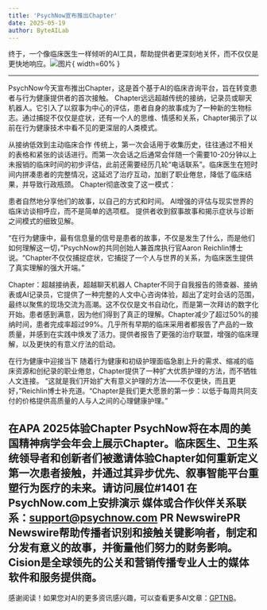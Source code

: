 ```yaml
---
title: 'PsychNow宣布推出Chapter'
date: 2025-05-19
author: ByteAILab
---
```


终于，一个像临床医生一样倾听的AI工具，帮助提供者更深刻地关怀，而不仅仅是更快地响应。![图片](https://ai-techpark.com/wp-content/uploads/PsychNow.jpg){ width=60% }

---

PsychNow今天宣布推出Chapter，这是首个基于AI的临床咨询平台，旨在转变患者与行为健康提供者的首次接触。
Chapter远远超越传统的接纳，记录员或聊天机器人。它引入了以叙事为中心的评估，患者自身的故事成为了一种新的生物标志。通过捕捉不仅仅是症状，还有一个人的思维、情感和关系，Chapter揭示了以前在行为健康技术中看不见的更深层的人类模式。

从接纳低效到主动临床合作
传统上，第一次会话用于收集历史，往往通过不相关的表格和紧张的谈话进行。而第一次会话之后通常会伴随一个需要10-20分钟以上未报销的临床时间的初步评估，此前还需要经历几轮“电话联系”。临床医生在短时间内拼凑患者的完整情况，这延迟了治疗互动，加剧了职业倦怠，降低了临床结果，并导致行政瓶颈。
Chapter彻底改变了这一模式：

患者自然地分享他们的故事，以自己的方式和时间。
AI增强的评估与现实世界的临床访谈相呼应，而不是简单的选项框。
提供者收到叙事故事和揭示症状与诊断之间模式的细致见解。

“在行为健康中，最有信息量的信号是患者的故事，不仅是发生了什么，而是他们如何理解这一切，”PsychNow的共同创始人兼首席执行官Aaron Reichlin博士说。“Chapter不仅仅捕捉症状，它捕捉了一个人与世界的关系，为临床医生提供了真实理解的强大开端。”

Chapter：超越接纳表，超越聊天机器人
Chapter不同于自我报告的筛查器、接纳表或AI记录员，它提供了一种完整的人文中心咨询体验，超出了定时会话的范围，最终以聚焦的现场交流为高潮。这不仅仅是文书自动化，而是第一次拜访的数字化开始。患者感到满意，因为他们得到了真正的理解。Chapter减少了超过50%的接纳时间，患者完成率超过99%。几乎所有早期的临床采用者都报告了产品的一致质量，并感到在实践中焕发了活力。提供者报告了更强的治疗联盟，增强的临床理解，以及更快的有意义疗法的启动。

在行为健康中迎接当下
随着行为健康和初级护理面临急剧上升的需求、缩减的临床资源和创纪录的职业倦怠，Chapter提供了一种扩大优质护理的方法，而不牺牲人文连接。
“这就是我们开始扩大有意义护理的方法——不仅更快，而且更好，”Reichlin博士补充道。“Chapter是我们更大愿景的第一步：以低于每周共同支付的价格提供高质量的人与人之间的心理健康护理。”

在APA 2025体验Chapter
PsychNow将在本周的美国精神病学会年会上展示Chapter。临床医生、卫生系统领导者和创新者们被邀请体验Chapter如何重新定义第一次患者接触，并通过其异步优先、叙事智能平台重塑行为医疗的未来。请访问展位#1401
在PsychNow.com上安排演示
媒体或合作伙伴关系联系：support@psychnow.com
PR NewswirePR Newswire帮助传播者识别和接触关键影响者，制定和分发有意义的故事，并衡量他们努力的财务影响。Cision是全球领先的公关和营销传播专业人士的媒体软件和服务提供商。
---
感谢阅读！如果您对AI的更多资讯感兴趣，可以查看更多AI文章：[GPTNB](https://gptnb.com)。